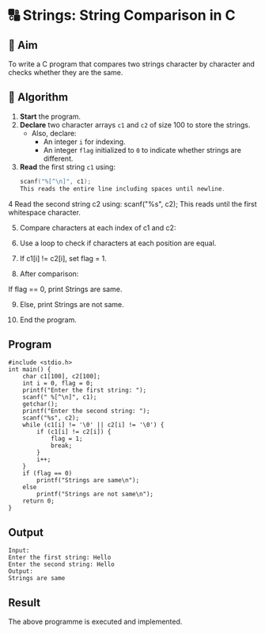 # 🔠 Strings: String Comparison in C

## 🎯 Aim
To write a C program that compares two strings character by character and checks whether they are the same.

## 🧠 Algorithm

1. **Start** the program.
2. **Declare** two character arrays `c1` and `c2` of size 100 to store the strings.
   - Also, declare:
     - An integer `i` for indexing.
     - An integer `flag` initialized to `0` to indicate whether strings are different.
3. **Read** the first string `c1` using:
   ```c
   scanf("%[^\n]", c1);
   This reads the entire line including spaces until newline.

4 Read the second string c2 using:
  scanf("%s", c2);
  This reads until the first whitespace character.

5. Compare characters at each index of c1 and c2:

6. Use a loop to check if characters at each position are equal.

7. If c1[i] != c2[i], set flag = 1.

8. After comparison:

If flag == 0, print Strings are same.

9. Else, print Strings are not same.

10. End the program.

## Program
```
#include <stdio.h>
int main() {
    char c1[100], c2[100];
    int i = 0, flag = 0;
    printf("Enter the first string: ");
    scanf(" %[^\n]", c1);
    getchar();
    printf("Enter the second string: ");
    scanf("%s", c2);
    while (c1[i] != '\0' || c2[i] != '\0') {
        if (c1[i] != c2[i]) {
            flag = 1;
            break;
        }
        i++;
    }
    if (flag == 0)
        printf("Strings are same\n");
    else
        printf("Strings are not same\n");
    return 0;
}
```



## Output
```
Input:
Enter the first string: Hello
Enter the second string: Hello
Output:
Strings are same
```




## Result
The above programme is executed and implemented.
